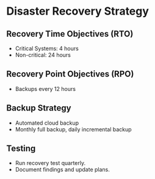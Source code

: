 # Disaster Recovery Strategy

## Recovery Time Objectives (RTO)
- Critical Systems: 4 hours
- Non-critical: 24 hours

## Recovery Point Objectives (RPO)
- Backups every 12 hours

## Backup Strategy
- Automated cloud backup
- Monthly full backup, daily incremental backup

## Testing
- Run recovery test quarterly.
- Document findings and update plans.
